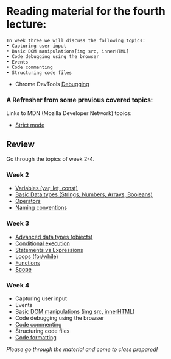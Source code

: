 # Reading material for the fourth lecture:

```
In week three we will discuss the following topics:
• Capturing user input
• Basic DOM manipulations[img src, innerHTML]
• Code debugging using the browser
• Events
• Code commenting
• Structuring code files
```

- Chrome DevTools [Debugging](https://developers.google.com/web/tools/chrome-devtools/?utm_source=dcc&utm_medium=redirect&utm_campaign=2016q3) 

### A Refresher from some previous covered topics:

Links to MDN (Mozilla Developer Network) topics:

- [Strict mode](https://developer.mozilla.org/en-US/docs/Web/JavaScript/Reference/Strict_mode)

## Review

Go through the topics of week 2-4.

### Week 2

- [Variables (var, let, const)](fundamentals/variables.md)
- [Basic Data types (Strings, Numbers, Arrays, Booleans)](fundamentals/values.md)
- [Operators](fundamentals/operators.md)
- [Naming conventions](fundamentals/naming_conventions.md)

### Week 3

- [Advanced data types (objects)](fundamentals/objects.md)
- [Conditional execution](fundamentals/conditional_execution.md) <br>
- [Statements vs Expressions](fundamentals/statements_expressions.md)<br>
- [Loops (for/while)](fundamentals/loops.md)
- [Functions](fundamentals/functions.md)
- [Scope](fundamentals/scope.md)

### Week 4

- Capturing user input
- Events
- [Basic DOM manipulations (img src, innerHTML)](fundamentals/DOM_manipulation.md)
- Code debugging using the browser
- [Code commenting](fundamentals/code_commenting.md)
- Structuring code files
- [Code formatting](fundamentals/code_formatting.md)


_Please go through the material and come to class prepared!_



